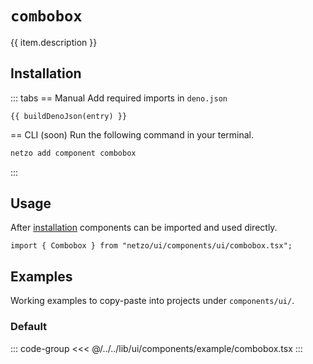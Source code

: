 <script setup>
import SectionDocsCards from '@theme/components/sections/SectionDocsCards.vue'
import en from '~/locales/en.js'
import { ui } from '~/../lib/ui/components/registry.ts'
import { buildDenoJson } from '~/src/utils.ts'
const item = en.components.find(({ uid }) => uid === 'combobox')
const entry = ui.find(i => item.uid === i.name)
</script>

<div class="mb-5 w-75px h-75px"  :class="item.icon" />

# `combobox`

{{ item.description }}

## Installation

::: tabs
== Manual
Add required imports in `deno.json`
```json-vue
{{ buildDenoJson(entry) }}
```
== CLI (soon)
Run the following command in your terminal.
```sh
netzo add component combobox
```
:::

## Usage

After [installation](#installation) components can be imported and used directly.

```tsx
import { Combobox } from "netzo/ui/components/ui/combobox.tsx";
```

## Examples

Working examples to copy-paste into projects under `components/ui/`.

### Default

::: code-group
<<< @/../../lib/ui/components/example/combobox.tsx
:::
